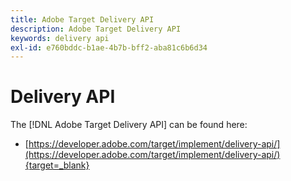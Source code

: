 ```yaml
---
title: Adobe Target Delivery API 
description: Adobe Target Delivery API
keywords: delivery api
exl-id: e760bddc-b1ae-4b7b-bff2-aba81c6b6d34
---
```

# Delivery API

The [!DNL Adobe Target Delivery API] can be found here:

* [https://developer.adobe.com/target/implement/delivery-api/](https://developer.adobe.com/target/implement/delivery-api/){target=_blank}